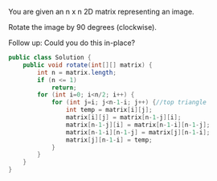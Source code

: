 You are given an n x n 2D matrix representing an image.

Rotate the image by 90 degrees (clockwise).

Follow up:
Could you do this in-place?

```java
public class Solution {
    public void rotate(int[][] matrix) {
        int n = matrix.length;
        if (n <= 1)
            return;
        for (int i=0; i<n/2; i++) {
            for (int j=i; j<n-1-i; j++) {//top triangle
                int temp = matrix[i][j];
                matrix[i][j] = matrix[n-1-j][i];
                matrix[n-1-j][i] = matrix[n-1-i][n-1-j];
                matrix[n-1-i][n-1-j] = matrix[j][n-1-i];
                matrix[j][n-1-i] = temp;
            }
        }
    }
}
```
